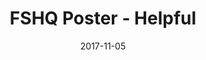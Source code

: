 ---
setID: 10
path: /product/FSHQPoster-Helpful
date: 2017-11-05
title: FSHQ Poster - Helpful
description: Lorem ipsum dolor sit amet, consectetur adipiscing elit. Curabitur ultrices, ligula non euismod posuere, ligula enim placerat purus, pharetra ultrices metus est in mi. Sed malesuada elementum odio et feugiat. Donec in neque neque. Proin gravida vehicula ultricies. Pellentesque lacinia fermentum faucibus. Aliquam dapibus mauris sed diam viverra, consequat auctor.
price: '400.00'
image1024: https://psdwizard.github.io/fullstackhq-paymongo/assets/FSHQPoster-Helpful-1024.png
image150: https://psdwizard.github.io/fullstackhq-paymongo/assets/FSHQPoster-Helpful-150.png
image300: https://psdwizard.github.io/fullstackhq-paymongo/assets/FSHQPoster-Helpful-300.png
altText: product image
weight: '200 g'
dimensions: ''
materials: ''
OtherInfo: Lorem ipsum dolor sit amet, consectetur adipiscing elit. Curabitur 
---
